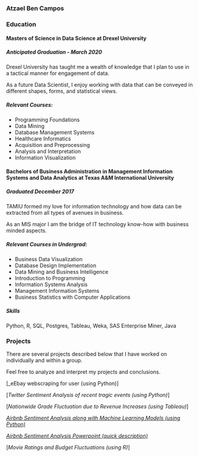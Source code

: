 

### Atzael Ben Campos

### Education

#### Masters of Science in Data Science at Drexel University
##### Anticipated Graduation - March 2020

Drexel University has taught me a wealth of knowledge that I plan to use in a tactical manner for engagement of data.

As a future Data Scientist, I enjoy working with data that can be conveyed in different shapes, forms, and statistical views. 


##### Relevant Courses:

- Programming Foundations
- Data Mining
- Database Management Systems
- Healthcare Informatics
- Acquisition and Preprocessing
- Analysis and Interpretation
- Information Visualization


#### Bachelors of Business Administration in Management Information Systems and Data Analytics at Texas A&M International University
##### Graduated December 2017

TAMIU formed my love for information technology and how data can be extracted from all types of avenues in business.

As an MIS major I am the bridge of IT technology know-how with business minded aspects. 


##### Relevant Courses in Undergrad:

- Business Data Visualization
- Database Design Implementation
- Data Mining and Business Intelligence
- Introduction to Programming
- Information Systems Analysis
- Management Information Systems
- Business Statistics with Computer Applications


##### Skills 

Python, R, SQL, Postgres, Tableau, Weka, SAS Enterprise Miner, Java


### Projects

There are several projects described below that I have worked on individually and within a group.

Feel free to analyze and interpret my projects and conclusions.


[_eEbay webscraping for user (using Python)]



[_Twitter Sentiment Analysis of recent tragic events (using Python)_]



[_Nationwide Grade Fluctuation due to Revenue Increases (using Tableau)_]



[_Airbnb Sentiment Analysis along with Machine Learning Models (using Python)_](https://github.com/atzbencam/Projects/blob/master/airbnb_proj_git.pdf)

[_Airbnb Sentiment Analysis Powerpoint (quick description)_](https://github.com/atzbencam/Projects/blob/master/airbnb_pp.pptx)



[_Movie Ratings and Budget Fluctuations (using R)_]



